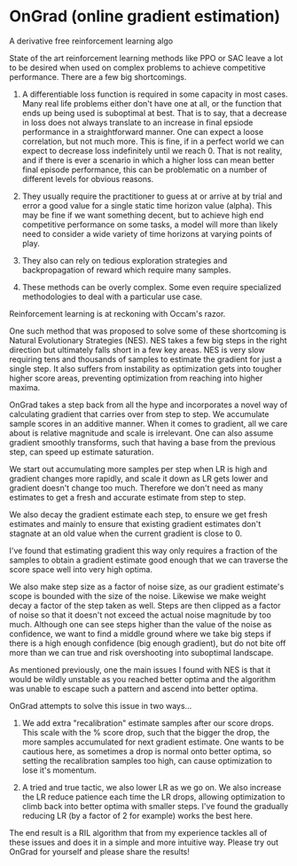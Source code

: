 # OnGrad (online gradient estimation)
A derivative free reinforcement learning algo

State of the art reinforcement learning methods like PPO or SAC leave a lot to be desired when used on complex problems to achieve competitive performance. There are a few big shortcomings.

1) A differentiable loss function is required in some capacity in most cases. Many real life problems either don't have one at all, or the function that ends up being used is suboptimal at best. That is to say, that a decrease in loss does not always translate to an increase in final epsiode performance in a straightforward manner. One can expect a loose correlation, but not much more. This is fine, if in a perfect world we can expect to decrease loss indefinitely until we reach 0. That is not reality, and if there is ever a scenario in which a higher loss can mean better final episode performance, this can be problematic on a number of different levels for obvious reasons.

2) They usually require the practitioner to guess at or arrive at by trial and error a good value for a single static time horizon value (alpha). This may be fine if we want something decent, but to achieve high end competitive performance on some tasks, a model will more than likely need to consider a wide variety of time horizons at varying points of play.

3) They also can rely on tedious exploration strategies and backpropagation of reward which require many samples.

4) These methods can be overly complex. Some even require specialized methodologies to deal with a particular use case.

Reinforcement learning is at reckoning with Occam's razor.

One such method that was proposed to solve some of these shortcoming is Natural Evolutionary Strategies (NES). NES takes a few big steps in the right direction but ultimately falls short in a few key areas. NES is very slow requiring tens and thousands of samples to estimate the gradient for just a single step. It also suffers from instability as optimization gets into tougher higher score areas, preventing optimization from reaching into higher maxima.

OnGrad takes a step back from all the hype and incorporates a novel way of calculating gradient that carries over from step to step. We accumulate sample scores in an additive manner. When it comes to gradient, all we care about is relative magnitude and scale is irrelevant. One can also assume gradient smoothly transforms, such that having a base from the previous step, can speed up estimate saturation.

We start out accumulating more samples per step when LR is high and gradient changes more rapidly, and scale it down as LR gets lower and gradient doesn't change too much. Therefore we don't need as many estimates to get a fresh and accurate estimate from step to step.

We also decay the gradient estimate each step, to ensure we get fresh estimates and mainly to ensure that existing gradient estimates don't stagnate at an old value when the current gradient is close to 0.

I've found that estimating gradient this way only requires a fraction of the samples to obtain a gradient estimate good enough that we can traverse the score space well into very high optima.

We also make step size as a factor of noise size, as our gradient estimate's scope is bounded with the size of the noise. Likewise we make weight decay a factor of the step taken as well. Steps are then clipped as a factor of noise so that it doesn't not exceed the actual noise magnitude by too much. Although one can see steps higher than the value of the noise as confidence, we want to find a middle ground where we take big steps if there is a high enough confidence (big enough gradient), but do not bite off more than we can true and risk overshooting into suboptimal landscape.

As mentioned previously, one the main issues I found with NES is that it would be wildly unstable as you reached better optima and the algorithm was unable to escape such a pattern and ascend into better optima.

OnGrad attempts to solve this issue in two ways...

1) We add extra "recalibration" estimate samples after our score drops. This scale with the % score drop, such that the bigger the drop, the more samples accumulated for next gradient estimate. One wants to be cautious here, as sometimes a drop is normal onto better optima, so setting the recalibration samples too high, can cause optimization to lose it's momentum.

2) A tried and true tactic, we also lower LR as we go on. We also increase the LR reduce patience each time the LR drops, allowing optimization to climb back into better optima with smaller steps. I've found the gradually reducing LR (by a factor of 2 for example) works the best here.

The end result is a RIL algorithm that from my experience tackles all of these issues and does it in a simple and more intuitive way. Please try out OnGrad for yourself and please share the results!
